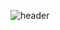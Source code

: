 ![header](https://capsule-render.vercel.app/api?type=Venom&color=auto&height=300&section=header&text=YeoChaeHyeon%20render&fontSize=90)

